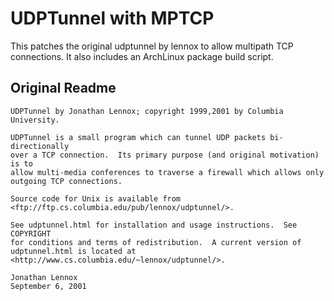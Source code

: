 # UDPTunnel with MPTCP

This patches the original udptunnel by lennox to allow multipath TCP connections.
It also includes an ArchLinux package build script.


## Original Readme

```
UDPTunnel by Jonathan Lennox; copyright 1999,2001 by Columbia University.

UDPTunnel is a small program which can tunnel UDP packets bi-directionally
over a TCP connection.  Its primary purpose (and original motivation) is to
allow multi-media conferences to traverse a firewall which allows only
outgoing TCP connections.

Source code for Unix is available from
<ftp://ftp.cs.columbia.edu/pub/lennox/udptunnel/>.

See udptunnel.html for installation and usage instructions.  See COPYRIGHT
for conditions and terms of redistribution.  A current version of
udptunnel.html is located at
<http://www.cs.columbia.edu/~lennox/udptunnel/>.

Jonathan Lennox
September 6, 2001
```
